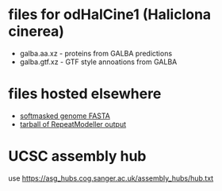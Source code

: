 # files for odHalCine1 (Haliclona cinerea)
* galba.aa.xz - proteins from GALBA predictions
* galba.gtf.xz - GTF style annoations from GALBA

# files hosted elsewhere
* [softmasked genome FASTA](https://asg_hubs.cog.sanger.ac.uk/odHalCine1/odHalCine1.fa.masked)
* [tarball of RepeatModeller output](https://asg_hubs.cog.sanger.ac.uk/odHalCine1/odHalCine1.tar.xz)

# UCSC assembly hub
use https://asg_hubs.cog.sanger.ac.uk/assembly_hubs/hub.txt

